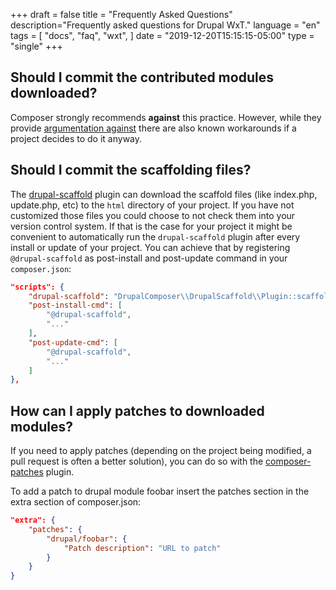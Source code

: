 +++
draft = false
title = "Frequently Asked Questions"
description="Frequently asked questions for Drupal WxT."
language = "en"
tags = [
    "docs",
    "faq",
    "wxt",
]
date = "2019-12-20T15:15:15-05:00"
type = "single"
+++

## Should I commit the contributed modules downloaded?

Composer strongly recommends **against** this practice. However, while they provide
[argumentation against][composer-dep] there are also known workarounds if a
project decides to do it anyway.

## Should I commit the scaffolding files?

The [drupal-scaffold][drupal-scaffold] plugin can download the scaffold files
(like index.php, update.php, etc) to the `html` directory of your project. If
you have not customized those files you could choose to not check them into
your version control system. If that is the case for your project it might be
convenient to automatically run the `drupal-scaffold` plugin after every
install or update of your project. You can achieve that by registering
`@drupal-scaffold` as post-install and post-update command in your
`composer.json`:

```json
"scripts": {
    "drupal-scaffold": "DrupalComposer\\DrupalScaffold\\Plugin::scaffold",
    "post-install-cmd": [
        "@drupal-scaffold",
        "..."
    ],
    "post-update-cmd": [
        "@drupal-scaffold",
        "..."
    ]
},
```

## How can I apply patches to downloaded modules?

If you need to apply patches (depending on the project being modified, a pull
request is often a better solution), you can do so with the
[composer-patches][composer-patches] plugin.

To add a patch to drupal module foobar insert the patches section in the extra
section of composer.json:

```json
"extra": {
    "patches": {
        "drupal/foobar": {
            "Patch description": "URL to patch"
        }
    }
}
```

[composer-dep]:                 https://getcomposer.org/doc/faqs/should-i-commit-the-dependencies-in-my-vendor-directory.md
[composer-patches]:             https://github.com/cweagans/composer-patches
[drupal-scaffold]:              https://github.com/drupal-composer/drupal-scaffold
